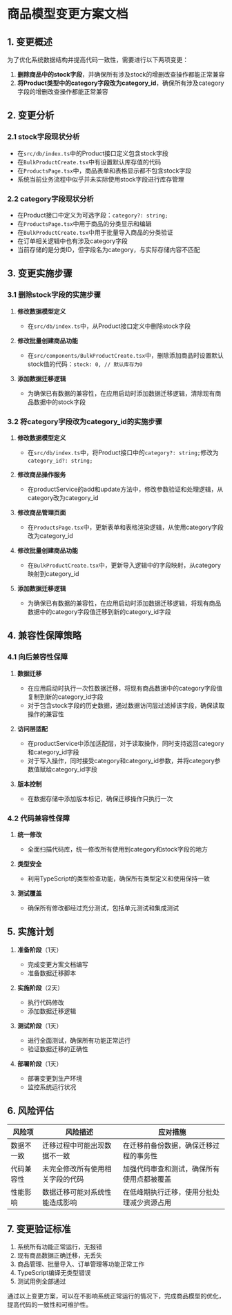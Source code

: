 # 商品模型变更方案文档

## 1. 变更概述

为了优化系统数据结构并提高代码一致性，需要进行以下两项变更：
1. **删除商品中的stock字段**，并确保所有涉及stock的增删改查操作都能正常兼容
2. **将Product类型中的category字段改为category_id**，确保所有涉及category字段的增删改查操作都能正常兼容

## 2. 变更分析

### 2.1 stock字段现状分析

- 在`src/db/index.ts`中的Product接口定义包含stock字段
- 在`BulkProductCreate.tsx`中有设置默认库存值的代码
- 在`ProductsPage.tsx`中，商品表单和表格显示都不包含stock字段
- 系统当前业务流程中似乎并未实际使用stock字段进行库存管理

### 2.2 category字段现状分析

- 在Product接口中定义为可选字段：`category?: string;`
- 在`ProductsPage.tsx`中用于商品的分类显示和编辑
- 在`BulkProductCreate.tsx`中用于批量导入商品的分类验证
- 在订单相关逻辑中也有涉及category字段
- 当前存储的是分类ID，但字段名为category，与实际存储内容不匹配

## 3. 变更实施步骤

### 3.1 删除stock字段的实施步骤

1. **修改数据模型定义**
   - 在`src/db/index.ts`中，从Product接口定义中删除stock字段

2. **修改批量创建商品功能**
   - 在`src/components/BulkProductCreate.tsx`中，删除添加商品时设置默认stock值的代码：`stock: 0, // 默认库存为0`

3. **添加数据迁移逻辑**
   - 为确保已有数据的兼容性，在应用启动时添加数据迁移逻辑，清除现有商品数据中的stock字段

### 3.2 将category字段改为category_id的实施步骤

1. **修改数据模型定义**
   - 在`src/db/index.ts`中，将Product接口中的`category?: string;`修改为`category_id?: string;`

2. **修改商品操作服务**
   - 在productService的add和update方法中，修改参数验证和处理逻辑，从category改为category_id

3. **修改商品管理页面**
   - 在`ProductsPage.tsx`中，更新表单和表格渲染逻辑，从使用category字段改为category_id

4. **修改批量创建商品功能**
   - 在`BulkProductCreate.tsx`中，更新导入逻辑中的字段映射，从category映射到category_id

5. **添加数据迁移逻辑**
   - 为确保已有数据的兼容性，在应用启动时添加数据迁移逻辑，将现有商品数据中的category字段值迁移到新的category_id字段

## 4. 兼容性保障策略

### 4.1 向后兼容性保障

1. **数据迁移**
   - 在应用启动时执行一次性数据迁移，将现有商品数据中的category字段值复制到新的category_id字段
   - 对于包含stock字段的历史数据，通过数据访问层过滤掉该字段，确保读取操作的兼容性

2. **访问层适配**
   - 在productService中添加适配层，对于读取操作，同时支持返回category和category_id字段
   - 对于写入操作，同时接受category和category_id参数，并将category参数值赋给category_id字段

3. **版本控制**
   - 在数据存储中添加版本标记，确保迁移操作只执行一次

### 4.2 代码兼容性保障

1. **统一修改**
   - 全面扫描代码库，统一修改所有使用到category和stock字段的地方

2. **类型安全**
   - 利用TypeScript的类型检查功能，确保所有类型定义和使用保持一致

3. **测试覆盖**
   - 确保所有修改都经过充分测试，包括单元测试和集成测试

## 5. 实施计划

1. **准备阶段**（1天）
   - 完成变更方案文档编写
   - 准备数据迁移脚本

2. **实施阶段**（2天）
   - 执行代码修改
   - 添加数据迁移逻辑

3. **测试阶段**（1天）
   - 进行全面测试，确保所有功能正常运行
   - 验证数据迁移的正确性

4. **部署阶段**（1天）
   - 部署变更到生产环境
   - 监控系统运行状况

## 6. 风险评估

| 风险项 | 风险描述 | 应对措施 |
|--------|----------|----------|
| 数据不一致 | 迁移过程中可能出现数据不一致 | 在迁移前备份数据，确保迁移过程的事务性 |
| 代码兼容性 | 未完全修改所有使用相关字段的代码 | 加强代码审查和测试，确保所有使用点都被覆盖 |
| 性能影响 | 数据迁移可能对系统性能造成影响 | 在低峰期执行迁移，使用分批处理减少资源占用 |

## 7. 变更验证标准

1. 系统所有功能正常运行，无报错
2. 现有商品数据正确迁移，无丢失
3. 商品管理、批量导入、订单管理等功能正常工作
4. TypeScript编译无类型错误
5. 测试用例全部通过

通过以上变更方案，可以在不影响系统正常运行的情况下，完成商品模型的优化，提高代码的一致性和可维护性。